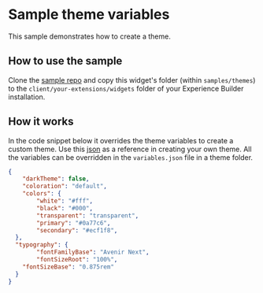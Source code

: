 # Sample theme variables 
This sample demonstrates how to create a theme. 

## How to use the sample
Clone the [sample repo](https://github.com/esri/arcgis-experience-builder-sdk-resources) and copy this widget's folder (within `samples/themes`) to the `client/your-extensions/widgets` folder of your Experience Builder installation.

## How it works

In the code snippet below it overrides the theme variables to create a custom theme. Use this [json](https://github.com/Esri/arcgis-experience-builder-sdk-resources/blob/master/samples/themes/default-theme/variables.json) as a reference in creating your own theme. All the variables can be overridden in the `variables.json` file in a theme folder. 

```json
{
	"darkTheme": false,
	"coloration": "default",
	"colors": {
		"white": "#fff",
		"black": "#000",
		"transparent": "transparent",
		"primary": "#0a77c6",
		"secondary": "#ecf1f8",
  },
  "typography": {
		"fontFamilyBase": "Avenir Next",
		"fontSizeRoot": "100%",
    "fontSizeBase": "0.875rem"
  }
}

```
